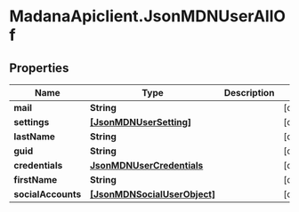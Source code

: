 # MadanaApiclient.JsonMDNUserAllOf

## Properties

Name | Type | Description | Notes
------------ | ------------- | ------------- | -------------
**mail** | **String** |  | [optional] 
**settings** | [**[JsonMDNUserSetting]**](JsonMDNUserSetting.md) |  | [optional] 
**lastName** | **String** |  | [optional] 
**guid** | **String** |  | [optional] 
**credentials** | [**JsonMDNUserCredentials**](JsonMDNUserCredentials.md) |  | [optional] 
**firstName** | **String** |  | [optional] 
**socialAccounts** | [**[JsonMDNSocialUserObject]**](JsonMDNSocialUserObject.md) |  | [optional] 


